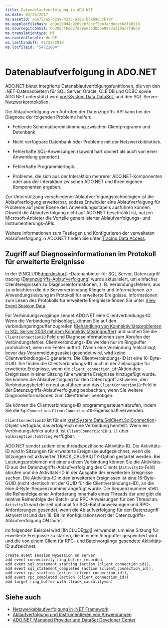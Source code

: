 ```yaml
---
title: Datenablaufverfolgung in ADO.NET
ms.date: 03/30/2017
ms.assetid: a6a752a5-d2a9-4335-a382-b58690ccb79f
ms.openlocfilehash: ac9e290d4c9209cbf8ccf5eb3acdeceb68f9021b
ms.sourcegitcommit: 6b308cf6d627d78ee36dbbae8972a310ac7fd6c8
ms.translationtype: MT
ms.contentlocale: de-DE
ms.lasthandoff: 01/23/2019
ms.locfileid: "54721884"
---
```

# <a name="data-tracing-in-adonet"></a>Datenablaufverfolgung in ADO.NET
ADO.NET bietet integrierte Datenablaufverfolgungsfunktionen, die von den .NET-Datenanbietern für SQL Server, Oracle, OLE DB und ODBC sowie ADO.NET unterstützt wird <xref:System.Data.DataSet>, und den SQL Server-Netzwerkprotokollen.  
  
 Die Ablaufverfolgung von Aufrufen der Datenzugriffs-API kann bei der Diagnose der folgenden Probleme helfen:  
  
-   Fehlende Schemaübereinstimmung zwischen Clientprogramm und Datenbank.  
  
-   Nicht verfügbare Datenbank oder Probleme mit der Netzwerkbibliothek.  
  
-   Fehlerhafte SQL-Anweisungen (sowohl hart codiert als auch von einer Anwendung generiert).  
  
-   Fehlerhafte Programmierlogik.  
  
-   Probleme, die sich aus der Interaktion mehrerer ADO.NET-Komponenten oder aus der Interaktion zwischen ADO.NET und Ihren eigenen Komponenten ergeben.  
  
 Zur Unterstützung verschiedener Ablaufverfolgungstechnologien ist die Ablaufverfolgung erweiterbar, sodass Entwickler eine Ablaufverfolgung für Probleme auf jeder Ebene des Anwendungsstapels ausführen können. Obwohl die Ablaufverfolgung nicht auf ADO.NET beschränkt ist, nutzen Microsoft-Anbieter die Vorteile generalisierter Ablaufverfolgungs- und Instrumentierungs-APIs.  
  
 Weitere Informationen zum Festlegen und Konfigurieren der verwalteten Ablaufverfolgung in ADO.NET finden Sie unter [Tracing Data Access](https://msdn.microsoft.com/library/hh880086.aspx).  
  
## <a name="accessing-diagnostic-information-in-the-extended-events-log"></a>Zugriff auf Diagnoseinformationen im Protokoll für erweiterte Ereignisse  
 In der [!INCLUDE[dnprdnshort](../../../../includes/dnprdnshort-md.md)] -Datenanbieter für SQL Server, Datenzugriff tracing ([Datenzugriffs-Ablaufverfolgung](https://msdn.microsoft.com/library/hh880086.aspx)) wurde aktualisiert, um einfacher Clientereignissen zu Diagnoseinformationen, z. B. Verbindungsfehlern, aus zu erleichtern die die Serververbindung Klingeln und Informationen zur Anwendungsleistung im Protokoll für erweiterte Ereignisse. Informationen zum Lesen des Protokolls für erweiterte Ereignisse finden Sie unter [View Event Session Data](https://msdn.microsoft.com/library/hh710068\(SQL.110\).aspx).  
  
 Für Verbindungsvorgänge sendet ADO.NET eine Clientverbindungs-ID. Wenn die Verbindung fehlschlägt, können Sie auf den verbindungsringpuffer zugreifen ([Behandlung von Konnektivitätsproblemen in SQL Server 2008 mit dem Konnektivitätsringpuffer](https://go.microsoft.com/fwlink/?LinkId=207752)) und suchen Sie die `ClientConnectionID` Feld und Diagnoseinformationen zum Abrufen der Verbindungsfehler. Clientverbindungs-IDs werden nur im Ringpuffer protokolliert, wenn ein Fehler auftritt. (Wenn eine Verbindung fehlschlägt, bevor das Voranmeldungspaket gesendet wird, wird keine Clientverbindungs-ID generiert). Die Clientverbindungs-ID ist eine 16-Byte-GUID. Sie finden die Clientverbindungs-ID auch in der Zielausgabe für erweiterte Ereignisse, wenn die `client_connection_id`-Aktion den Ereignissen in einer Sitzung für erweiterte Ereignisse hinzugefügt wurde. Sie können die Ablaufverfolgung für den Datenzugriff aktivieren, den Verbindungsbefehl erneut ausführen und das `ClientConnectionID`-Feld in der Datenzugriffs-Ablaufverfolgung beobachten, wenn Sie weitere Diagnoseinformationen zum Clienttreiber benötigen.  
  
 Sie können die Clientverbindungs-ID programmgesteuert abrufen, indem Sie die `SqlConnection.ClientConnectionID`-Eigenschaft verwenden.  
  
 `ClientConnectionID` ist für ein <xref:System.Data.SqlClient.SqlConnection>-Objekt verfügbar, das erfolgreich eine Verbindung herstellt. Wenn ein Verbindungsfehler auftritt, ist `ClientConnectionID` u. U. über `SqlException.ToString` verfügbar.  
  
 ADO.NET sendet zudem eine threadspezifische Aktivitäts-ID. Die Aktivitäts-ID wird in Sitzungen für erweiterte Ereignisse aufgezeichnet, wenn die Sitzungen mit aktivierter TRACK_CAUSAILITY-Option gestartet werden. Bei Leistungsproblemen mit einer aktiven Verbindung können Sie die Aktivitäts-ID aus der Datenzugriffs-Ablaufverfolgung des Clients (`ActivityID`-Feld) abrufen und die Aktivitäts-ID in der Ausgabe der erweiterten Ereignisse suchen. Die Aktivitäts-ID in den erweiterten Ereignissen ist eine 16-Byte-GUID (nicht identisch mit der GUID für die Clientverbindungs-ID), an die eine 4-Byte-Sequenznummer angefügt wurde. Die Sequenznummer stellt die Reihenfolge einer Anforderung innerhalb eines Threads dar und gibt die relative Reihenfolge der Batch- und RPC-Anweisungen für den Thread an. `ActivityID` wird derzeit optional für SQL-Batchanweisungen und RPC-Anforderungen gesendet, wenn die Ablaufverfolgung für den Datenzugriff aktiviert ist und das 18. Bit im Konfigurationswort der Datenzugriffs-Ablaufverfolgung ON lautet.  
  
 Im folgenden Beispiel wird [!INCLUDE[tsql](../../../../includes/tsql-md.md)] verwendet, um eine Sitzung für erweiterte Ereignisse zu starten, die in einem Ringpuffer gespeichert wird und die von einem Client für RPC- und Batchvorgänge gesendete Aktivitäts-ID aufzeichnet.  
  
```  
create event session MySession on server   
add event connectivity_ring_buffer_recorded,   
add event sql_statement_starting (action (client_connection_id)),   
add event sql_statement_completed (action (client_connection_id)),   
add event rpc_starting (action (client_connection_id)),   
add event rpc_completed (action (client_connection_id))  
add target ring_buffer with (track_causality=on)  
```  
  
## <a name="see-also"></a>Siehe auch
- [Netzwerkablaufverfolgung in .NET Framework](../../../../docs/framework/network-programming/network-tracing.md)
- [Ablaufverfolgung und Instrumentieren von Anwendungen](../../../../docs/framework/debug-trace-profile/tracing-and-instrumenting-applications.md)
- [ADO.NET Managed Provider und DataSet Developer Center](https://go.microsoft.com/fwlink/?LinkId=217917)
